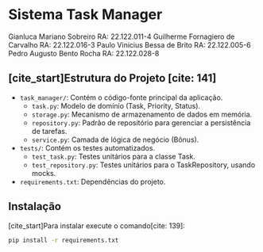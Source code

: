 # Sistema Task Manager

Gianluca Mariano Sobreiro RA: 22.122.011-4
Guilherme Fornagiero de Carvalho RA: 22.122.016-3
Paulo Vinicius Bessa de Brito RA: 22.122.005-6
Pedro Augusto Bento Rocha RA: 22.122.028-8

## [cite_start]Estrutura do Projeto [cite: 141]

-   `task_manager/`: Contém o código-fonte principal da aplicação.
    -   `task.py`: Modelo de domínio (Task, Priority, Status).
    -   `storage.py`: Mecanismo de armazenamento de dados em memória.
    -   `repository.py`: Padrão de repositório para gerenciar a persistência de tarefas.
    -   `service.py`: Camada de lógica de negócio (Bônus).
-   `tests/`: Contém os testes automatizados.
    -   `test_task.py`: Testes unitários para a classe Task.
    -   `test_repository.py`: Testes unitários para o TaskRepository, usando mocks.
-   `requirements.txt`: Dependências do projeto.

## Instalação

[cite_start]Para instalar execute o  comando[cite: 139]:
```bash
pip install -r requirements.txt
